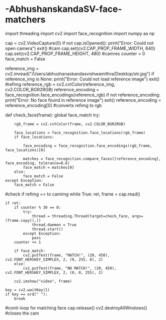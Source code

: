 # -AbhushanskandaSV-face-matchers
import threading
import cv2
import face_recognition
import numpy as np

cap = cv2.VideoCapture(0)
if not cap.isOpened():
    print("Error: Could not open camera")
    exit()
#cam
cap.set(cv2.CAP_PROP_FRAME_WIDTH, 640)
cap.set(cv2.CAP_PROP_FRAME_HEIGHT, 480)
#camres
counter = 0
face_match = False
    
reference_img = cv2.imread("/Users/abhushanaskandasvishwamithra/Desktop/str.jpg")
if reference_img is None:
    print("Error: Could not load reference image")
    exit()
#refimg
reference_rgb = cv2.cvtColor(reference_img, cv2.COLOR_BGR2RGB)
reference_encoding = face_recognition.face_encodings(reference_rgb)
if not reference_encoding:
    print("Error: No face found in reference image")
    exit()
reference_encoding = reference_encoding[0]
#converts refimg to rgb

def check_face(frame):
    global face_match
    try:

        rgb_frame = cv2.cvtColor(frame, cv2.COLOR_BGR2RGB)

        face_locations = face_recognition.face_locations(rgb_frame)
        if face_locations:

            face_encoding = face_recognition.face_encodings(rgb_frame, face_locations)[0]

            matches = face_recognition.compare_faces([reference_encoding], face_encoding, tolerance=0.6)
            face_match = matches[0]
        else:
            face_match = False
    except Exception:
        face_match = False

#check if refimg == to camimg
while True:
    ret, frame = cap.read()

    if ret:
        if counter % 30 == 0:
            try:
                thread = threading.Thread(target=check_face, args=(frame.copy(),))
                thread.daemon = True
                thread.start()
            except Exception:
                pass
        counter += 1

        if face_match:
            cv2.putText(frame, "MATCH!", (20, 450), cv2.FONT_HERSHEY_SIMPLEX, 2, (0, 255, 0), 2)
        else:
            cv2.putText(frame, "NO MATCH!", (20, 450), cv2.FONT_HERSHEY_SIMPLEX, 2, (0, 0, 255), 2)

        cv2.imshow("video", frame)

    key = cv2.waitKey(1)
    if key == ord(" "):
        break
#conti-loop for matching face
cap.release()
cv2.destroyAllWindows()
#closes the cam
